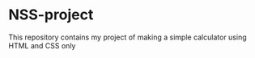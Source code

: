 # NSS-project
This repository contains my project of making a simple calculator  using HTML and CSS only
